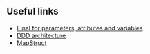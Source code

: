 ## Useful links

* [Final for parameters, atributes and variables](https://www.baeldung.com/java-final-performance)
* [DDD architecture](https://www.baeldung.com/hexagonal-architecture-ddd-spring)
* [MapStruct](https://www.baeldung.com/mapstruct)